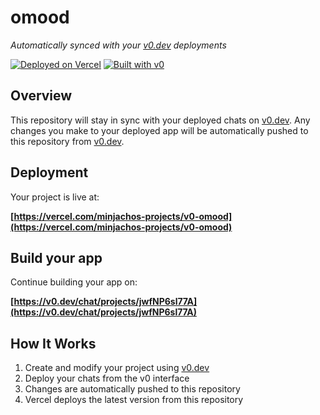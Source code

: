 # omood

*Automatically synced with your [v0.dev](https://v0.dev) deployments*

[![Deployed on Vercel](https://img.shields.io/badge/Deployed%20on-Vercel-black?style=for-the-badge&logo=vercel)](https://vercel.com/minjachos-projects/v0-omood)
[![Built with v0](https://img.shields.io/badge/Built%20with-v0.dev-black?style=for-the-badge)](https://v0.dev/chat/projects/jwfNP6sl77A)

## Overview

This repository will stay in sync with your deployed chats on [v0.dev](https://v0.dev).
Any changes you make to your deployed app will be automatically pushed to this repository from [v0.dev](https://v0.dev).

## Deployment

Your project is live at:

**[https://vercel.com/minjachos-projects/v0-omood](https://vercel.com/minjachos-projects/v0-omood)**

## Build your app

Continue building your app on:

**[https://v0.dev/chat/projects/jwfNP6sl77A](https://v0.dev/chat/projects/jwfNP6sl77A)**

## How It Works

1. Create and modify your project using [v0.dev](https://v0.dev)
2. Deploy your chats from the v0 interface
3. Changes are automatically pushed to this repository
4. Vercel deploys the latest version from this repository